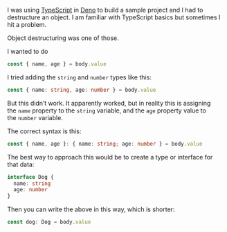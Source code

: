 I was using [TypeScript](https://flaviocopes.com/typescript/) in [Deno](https://flaviocopes.com/deno/) to build a sample project and I had to destructure an object. I am familiar with TypeScript basics but sometimes I hit a problem.

Object destructuring was one of those.

I wanted to do

```js
const { name, age } = body.value
```

I tried adding the `string` and `number` types like this:

```ts
const { name: string, age: number } = body.value
```

But this didn’t work. It apparently worked, but in reality this is assigning the `name` property to the `string` variable, and the `age` property value to the `number` variable.

The correct syntax is this:

```ts
const { name, age }: { name: string; age: number } = body.value
```

The best way to approach this would be to create a type or interface for that data:

```ts
interface Dog {
  name: string
  age: number
}
```

Then you can write the above in this way, which is shorter:

```ts
const dog: Dog = body.value
```